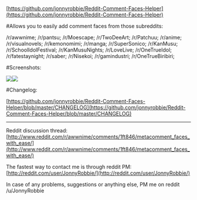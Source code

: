 [https://github.com/jonnyrobbie/Reddit-Comment-Faces-Helper](https://github.com/jonnyrobbie/Reddit-Comment-Faces-Helper)

#Allows you to easily add comment faces from those subreddits:

/r/awwnime; /r/pantsu; /r/Moescape; /r/TwoDeeArt; /r/Patchuu; /r/anime; /r/visualnovels; /r/kemonomimi; /r/manga; /r/SuperSonico; /r/KanMusu; /r/SchoolIdolFestival; /r/KanMusuNights; /r/LoveLive; /r/OneTrueIdol; /r/fatestaynight; /r/saber; /r/Nisekoi; /r/gamindustri; /r/OneTrueBiribiri; 

#Screenshots:

[<img src="https://i.imgur.com/PFvasbfs.png">](https://i.imgur.com/PFvasbf.png)[<img src="https://i.imgur.com/p4Vk5r7s.png"/>](https://i.imgur.com/p4Vk5r7.png)

#Changelog:

[https://github.com/jonnyrobbie/Reddit-Comment-Faces-Helper/blob/master/CHANGELOG](https://github.com/jonnyrobbie/Reddit-Comment-Faces-Helper/blob/master/CHANGELOG)

---

Reddit discussion thread: [http://www.reddit.com/r/awwnime/comments/1ft846/metacomment_faces_with_ease/](http://www.reddit.com/r/awwnime/comments/1ft846/metacomment_faces_with_ease/)

The fastest way to contact me is through reddit PM: [http://reddit.com/user/JonnyRobbie/](http://reddit.com/user/JonnyRobbie/)

In case of any problems, suggestions or anything else, PM me on reddit /u/JonnyRobbie